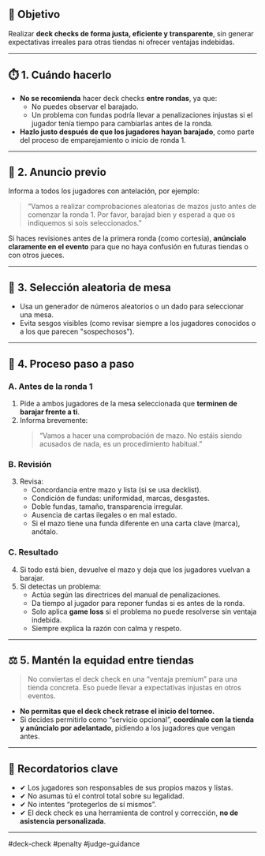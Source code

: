 ## 🎯 Objetivo  
Realizar **deck checks de forma justa, eficiente y transparente**, sin generar expectativas irreales para otras tiendas ni ofrecer ventajas indebidas.

---
## ⏱️ 1. Cuándo hacerlo  
- **No se recomienda** hacer deck checks **entre rondas**, ya que:
  - No puedes observar el barajado.
  - Un problema con fundas podría llevar a penalizaciones injustas si el jugador tenía tiempo para cambiarlas antes de la ronda.
- **Hazlo justo después de que los jugadores hayan barajado**, como parte del proceso de emparejamiento o inicio de ronda 1.

---
## 🧾 2. Anuncio previo  
Informa a todos los jugadores con antelación, por ejemplo:

> “Vamos a realizar comprobaciones aleatorias de mazos justo antes de comenzar la ronda 1. Por favor, barajad bien y esperad a que os indiquemos si sois seleccionados.”

Si haces revisiones antes de la primera ronda (como cortesía), **anúncialo claramente en el evento** para que no haya confusión en futuras tiendas o con otros jueces.

---
## 🎲 3. Selección aleatoria de mesa  
- Usa un generador de números aleatorios o un dado para seleccionar una mesa.  
- Evita sesgos visibles (como revisar siempre a los jugadores conocidos o a los que parecen "sospechosos").

---
## 🔁 4. Proceso paso a paso

### A. Antes de la ronda 1  
1. Pide a ambos jugadores de la mesa seleccionada que **terminen de barajar frente a ti**.  
2. Informa brevemente:
   > “Vamos a hacer una comprobación de mazo. No estáis siendo acusados de nada, es un procedimiento habitual.”

### B. Revisión  
3. Revisa:
   - Concordancia entre mazo y lista (si se usa decklist).
   - Condición de fundas: uniformidad, marcas, desgastes.
   - Doble fundas, tamaño, transparencia irregular.
   - Ausencia de cartas ilegales o en mal estado.
   - Si el mazo tiene una funda diferente en una carta clave (marca), anótalo.

### C. Resultado  
4. Si todo está bien, devuelve el mazo y deja que los jugadores vuelvan a barajar.  
5. Si detectas un problema:
   - Actúa según las directrices del manual de penalizaciones.
   - Da tiempo al jugador para reponer fundas si es antes de la ronda.
   - Solo aplica **game loss** si el problema no puede resolverse sin ventaja indebida.
   - Siempre explica la razón con calma y respeto.

---
## ⚖️ 5. Mantén la equidad entre tiendas  

> No conviertas el deck check en una “ventaja premium” para una tienda concreta. Eso puede llevar a expectativas injustas en otros eventos.

- **No permitas que el deck check retrase el inicio del torneo.**  
- Si decides permitirlo como “servicio opcional”, **coordínalo con la tienda y anúncialo por adelantado**, pidiendo a los jugadores que vengan antes.

---
## 📌 Recordatorios clave  
- ✔ Los jugadores son responsables de sus propios mazos y listas.  
- ✔ No asumas tú el control total sobre su legalidad.  
- ✔ No intentes “protegerlos de sí mismos”.  
- ✔ El deck check es una herramienta de control y corrección, **no de asistencia personalizada**.

---

#deck-check #penalty #judge-guidance
